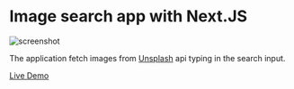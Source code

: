 # Image search app with Next.JS

![screenshot](https://user-images.githubusercontent.com/40894891/130496932-b8c328a0-5da1-479e-957a-b078c7cbf185.PNG)

The application fetch images from [Unsplash](https://unsplash.com/) api typing in the search input. 

[Live Demo](https://klog-test-pink.vercel.app/)
